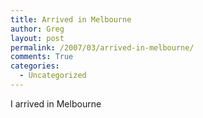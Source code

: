 ```yaml
---
title: Arrived in Melbourne
author: Greg
layout: post
permalink: /2007/03/arrived-in-melbourne/
comments: True
categories:
  - Uncategorized
---
```

I arrived in Melbourne